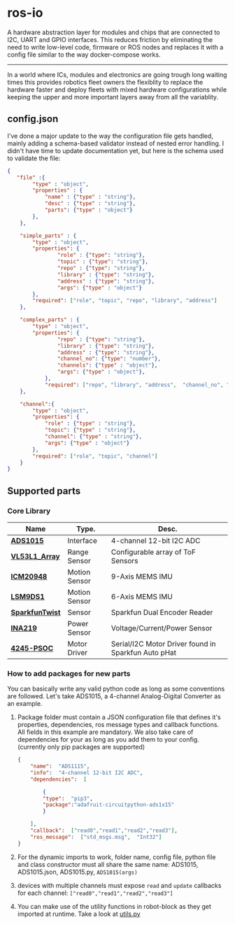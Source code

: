# ros-io

A hardware abstraction layer for modules and chips that are connected to I2C, UART and GPIO interfaces. This reduces friction by eliminating the need to write low-level code, firmware or ROS nodes and replaces it with a config file similar to the way docker-compose works. 

--- 
In a world where ICs, modules and electronics are going trough long waiting times this provides robotics fleet owners the flexiblity to replace the hardware faster and deploy fleets with mixed hardware configurations while keeping the upper and more important layers away from all the variablity. 

## config.json
I've done a major update to the way the configuration file gets handled, mainly adding a schema-based validator instead of nested error handling.
I didn't have time to update documentation yet, but here is the schema used to validate the file: 

```json
{
   "file" :{
        "type" : "object",
        "properties" : {
            "name" : {"type" : "string"},
            "desc" : {"type" : "string"},
            "parts": {"type" : "object"}
        },
    },

    "simple_parts" : {
        "type" : "object",
        "properties": {
                "role" : {"type": "string"},
                "topic" : {"type": "string"},
                "repo" : {"type": "string"},
                "library" : {"type": "string"},
                "address" : {"type": "string"},
                "args": {"type" : "object"}
        }, 
        "required": ["role", "topic", "repo", "library", "address"]
    }, 

    "complex_parts" : {
        "type" : "object",
        "properties": {
                "repo" : {"type": "string"},
                "library" : {"type": "string"},
                "address" : {"type": "string"},
                "channel_no": {"type": "number"},
                "channels": {"type" : "object"},
                "args": {"type" : "object"},
            }, 
            "required": ["repo", "library", "address",  "channel_no", "channels"]
    },

    "channel":{
        "type" : "object",
        "properties": {
            "role" : {"type" : "string"},
            "topic": {"type" : "string"},
            "channel": {"type" : "string"},
            "args": {"type" : "object"}
        },
        "required": ["role", "topic", "channel"]
    }
}
```

## Supported parts

### Core Library 
| Name      | Type.  |Desc. 
| ----------- | ----------- | ----------- | 
| [**ADS1015**](https://github.com/cristidragomir97/robot-block-lib/tree/main/ADS1115) | Interface | 4-channel 12-bit I2C ADC | 
| [**VL53L1_Array**](https://github.com/cristidragomir97/robot-block-lib/tree/main/VL53L1_Array) | Range  Sensor | Configurable array of ToF Sensors |
| [**ICM20948**](https://github.com/cristidragomir97/robot-block-lib/tree/main/ICM20948) | Motion Sensor | 9-Axis MEMS IMU  |
| [**LSM9DS1**](https://github.com/cristidragomir97/robot-block-lib/tree/main/LSM9DS1) | Motion Sensor | 6-Axis MEMS IMU |
| [**SparkfunTwist**](https://github.com/cristidragomir97/robot-block-lib/tree/main/SparkfunTwist) | Sensor | Sparkfun Dual Encoder Reader |
| [**INA219**](https://github.com/cristidragomir97/robot-block-lib/tree/main/INA219) | Power Sensor | Voltage/Current/Power Sensor |
| [**4245-PSOC**](https://github.com/cristidragomir97/robot-block-lib/tree/main/4245-PSOC) | Motor Driver | Serial/I2C Motor Driver found in Sparkfun Auto pHat  

### How to add packages for new parts

You can basically write any valid python code as long as some conventions are followed. 
Let's take ADS1015, a 4-channel Analog-Digital Converter as an example.

1. Package folder must contain a JSON configuration file that defines it's properties, dependencies, ros message types and callback functions. All fields in this example are mandatory. We also take care of dependencies for your as long as you add them to your config. (currently only pip packages are supported)
    
    ```json
    {
    	"name":  "ADS1115",
    	"info":  "4-channel 12-bit I2C ADC",
    	"dependencies":  [
    
    		{
    		"type":  "pip3",
    		"package":"adafruit-circuitpython-ads1x15"
    		}
    
    	],
    	"callback":  ["read0","read1","read2","read3"],
    	"ros_message":  ["std_msgs.msg",  "Int32"]
    }
    ```
    
2. For the dynamic imports to work, folder name, config file, python file and class constructor must all share the same name:
ADS1015, ADS1015.json, ADS1015.py, `ADS1015(args)`
3. devices with multiple channels must expose `read` and `update` callbacks for each channel: `["read0","read1","read2","read3"]`
4. You can make use of the utility functions in robot-block as they get imported at runtime. Take a look at [utils.py](https://github.com/cristidragomir97/ros-io/blob/master/robot/src/core/utils.py)
